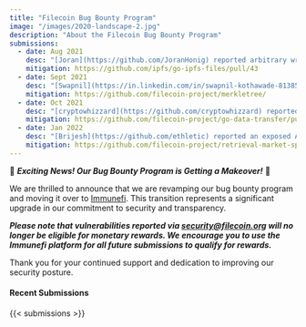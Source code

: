 ```yaml
---
title: "Filecoin Bug Bounty Program"
image: "/images/2020-landscape-2.jpg"
description: "About the Filecoin Bug Bounty Program"
submissions:
  - date: Aug 2021
    desc: "[Joran](https://github.com/JoranHonig) reported arbitrary write vulnerability in go-ipfs."
    mitigation: https://github.com/ipfs/go-ipfs-files/pull/43
  - date: Sept 2021
    desc: "[Swapnil](https://in.linkedin.com/in/swapnil-kothawade-813854a7) reported Access Control Issues in Github Repository."
    mitigation: https://github.com/filecoin-project/merkletree/
  - date: Oct 2021
    desc: "[cryptowhizzard](https://github.com/cryptowhizzard) reported an Denial-Of-Service(DOS) vulnerability in Lotus."
    mitigation: https://github.com/filecoin-project/go-data-transfer/pull/271
  - date: Jan 2022
    desc: "[Brijesh](https://github.com/ethletic) reported an exposed Algolia API key in Github."
    mitigation: https://github.com/filecoin-project/retrieval-market-spec/commit/50387354c55f91d5c6dff5a898a4bebba9b3c434
---
```


🚀 ***Exciting News! Our Bug Bounty Program is Getting a Makeover!*** 🚀

We are thrilled to announce that we are revamping our bug bounty program and moving it over to [Immunefi](https://immunefi.com/bounty/filecoin/). This transition represents a significant upgrade in our commitment to security and transparency.

***Please note that vulnerabilities reported via security@filecoin.org will no longer be eligible for monetary rewards. We encourage you to use the Immunefi platform for all future submissions to qualify for rewards.***

Thank you for your continued support and dedication to improving our security posture. 

 <h4 class="has-text-align-center">Recent Submissions</h4>

 {{< submissions >}}